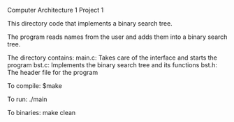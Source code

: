 Computer Architecture 1 Project 1

This directory code that implements a binary search tree.

The program reads names from the user and adds them into a binary search tree.

The directory contains: main.c: Takes care of the interface and starts the program bst.c: Implements the binary search tree and its functions
bst.h: The header file for the program

To compile:
   $make

To run:
   ./main

To binaries:
   make clean